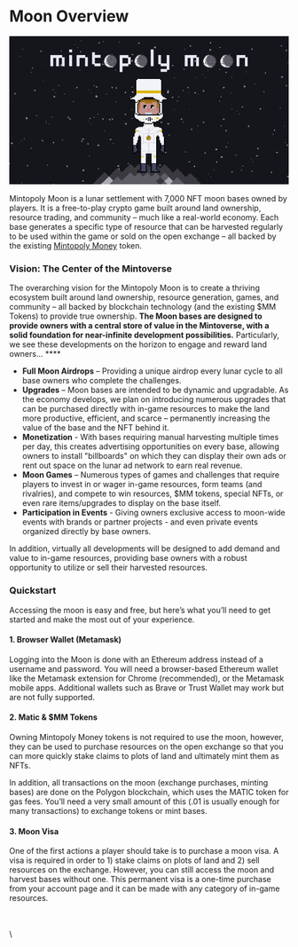 # Moon Overview

![](../.gitbook/assets/moon-boy.png)

Mintopoly Moon is a lunar settlement with 7,000 NFT moon bases owned by players. It is a free-to-play crypto game built around land ownership, resource trading, and community – much like a real-world economy. Each base generates a specific type of resource that can be harvested regularly to be used within the game or sold on the open exchange – all backed by the existing [Mintopoly Money](https://mintopoly.io/token) token.

### Vision: The Center of the Mintoverse&#x20;

The overarching vision for the Mintopoly Moon is to create a thriving ecosystem built around land ownership, resource generation, games, and community – all backed by blockchain technology (and the existing $MM Tokens) to provide true ownership. **The Moon bases are designed to provide owners with a central store of value in the Mintoverse, with a solid foundation for near-infinite development possibilities.** Particularly, we see these developments on the horizon to engage and reward land owners... ****&#x20;

* **Full Moon Airdrops** – Providing a unique airdrop every lunar cycle to all base owners who complete the challenges.
* **Upgrades** – Moon bases are intended to be dynamic and upgradable. As the economy develops, we plan on introducing numerous upgrades that can be purchased directly with in-game resources to make the land more productive, efficient, and scarce – permanently increasing the value of the base and the NFT behind it.
* **Monetization** - With bases requiring manual harvesting multiple times per day, this creates advertising opportunities on every base, allowing owners to install "billboards" on which they can display their own ads or rent out space on the lunar ad network to earn real revenue.
* **Moon Games** – Numerous types of games and challenges that require players to invest in or wager in-game resources, form teams (and rivalries), and compete to win resources, $MM tokens, special NFTs, or even rare items/upgrades to display on the base itself.
* **Participation in Events** - Giving owners exclusive access to moon-wide events with brands or partner projects - and even private events organized directly by base owners.

In addition, virtually all developments will be designed to add demand and value to in-game resources, providing base owners with a robust opportunity to utilize or sell their harvested resources.

### Quickstart

Accessing the moon is easy and free, but here’s what you’ll need to get started and make the most out of your experience.

#### 1. Browser Wallet (Metamask)

Logging into the Moon is done with an Ethereum address instead of a username and password. You will need a browser-based Ethereum wallet like the Metamask extension for Chrome (recommended), or the Metamask mobile apps. Additional wallets such as Brave or Trust Wallet may work but are not fully supported.

#### 2. Matic & $MM Tokens

Owning Mintopoly Money tokens is not required to use the moon, however, they can be used to purchase resources on the open exchange so that you can more quickly stake claims to plots of land and ultimately mint them as NFTs.

In addition, all transactions on the moon (exchange purchases, minting bases) are done on the Polygon blockchain, which uses the MATIC token for gas fees. You’ll need a very small amount of this (.01 is usually enough for many transactions) to exchange tokens or mint bases.

#### 3. Moon Visa

One of the first actions a player should take is to purchase a moon visa. A visa is required in order to 1) stake claims on plots of land and 2) sell resources on the exchange. However, you can still access the moon and harvest bases without one. This permanent visa is a one-time purchase from your account page and it can be made with any category of in-game resources.

\
\
\
